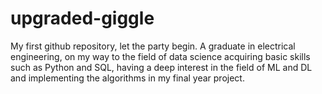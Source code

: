 # upgraded-giggle
My first github repository, let the party begin.
A graduate in electrical engineering, on my way to the field of data science acquiring basic skills such as Python and SQL, having a deep interest in the field of ML and DL and implementing the algorithms in my final year project.

